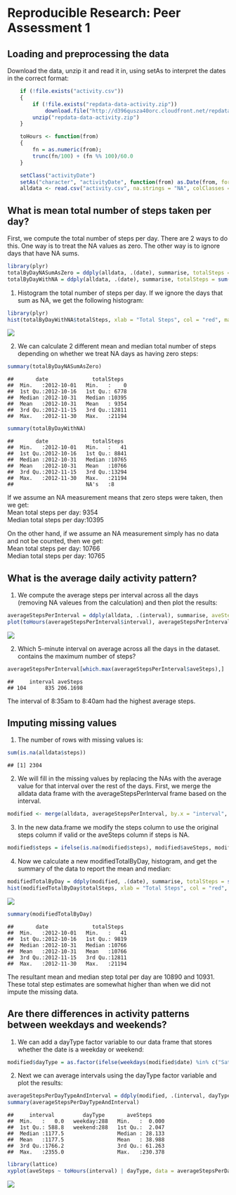 # Reproducible Research: Peer Assessment 1


## Loading and preprocessing the data
Download the data, unzip it and read it in, using setAs to interpret the dates in the correct format:

```r
    if (!file.exists("activity.csv"))
    {
        if (!file.exists("repdata-data-activity.zip"))
            download.file("http://d396qusza40orc.cloudfront.net/repdata%2Fdata%2Factivity.zip", "repdata-data-activity.zip")
        unzip("repdata-data-activity.zip")
    }

    toHours <- function(from)
    {
        fn = as.numeric(from);
        trunc(fn/100) + (fn %% 100)/60.0
    }

    setClass("activityDate")
    setAs("character", "activityDate", function(from) as.Date(from, format="%Y-%m-%d"))
    alldata <- read.csv("activity.csv", na.strings = "NA", colClasses = c('numeric', 'activityDate', 'numeric'))
```


## What is mean total number of steps taken per day?
First, we compute the total number of steps per day. There are 2 ways to do this. One way is to treat the NA values as zero. The other way is to ignore days that have NA sums.

```r
library(plyr)
totalByDayNASumAsZero = ddply(alldata, .(date), summarise, totalSteps = sum(steps, na.rm = TRUE))
totalByDayWithNA = ddply(alldata, .(date), summarise, totalSteps = sum(steps, na.rm = FALSE))
```

1. Histogram the total number of steps per day. If we ignore the days that sum as NA, we get the following histogram:

```r
library(plyr)
hist(totalByDayWithNA$totalSteps, xlab = "Total Steps", col = "red", main = "Total Steps Per Day")
```

![](PA1_template_files/figure-html/unnamed-chunk-3-1.png) 

2. We can calculate 2 different mean and median total number of steps depending on whether we treat NA days as having zero steps:

```r
summary(totalByDayNASumAsZero)
```

```
##       date              totalSteps   
##  Min.   :2012-10-01   Min.   :    0  
##  1st Qu.:2012-10-16   1st Qu.: 6778  
##  Median :2012-10-31   Median :10395  
##  Mean   :2012-10-31   Mean   : 9354  
##  3rd Qu.:2012-11-15   3rd Qu.:12811  
##  Max.   :2012-11-30   Max.   :21194
```

```r
summary(totalByDayWithNA)
```

```
##       date              totalSteps   
##  Min.   :2012-10-01   Min.   :   41  
##  1st Qu.:2012-10-16   1st Qu.: 8841  
##  Median :2012-10-31   Median :10765  
##  Mean   :2012-10-31   Mean   :10766  
##  3rd Qu.:2012-11-15   3rd Qu.:13294  
##  Max.   :2012-11-30   Max.   :21194  
##                       NA's   :8
```


If we assume an NA measurement means that zero steps were taken, then we get:  
Mean total steps per day: 9354  
Median total steps per day:10395  

On the other hand, if we assume an NA measurement simply has no data and not be counted, then we get:  
Mean total steps per day: 10766  
Median total steps per day: 10765  

## What is the average daily activity pattern?
1. We compute the average steps per interval across all the days (removing NA valeues from the calculation) and then plot the results:

```r
averageStepsPerInterval = ddply(alldata, .(interval), summarise, aveSteps = mean(steps, na.rm = TRUE))
plot(toHours(averageStepsPerInterval$interval), averageStepsPerInterval$aveSteps, type = "l", xlab = "Time of day (hours)", ylab = "Average Step Count", main = "Average Daily Steps By 5-minute Interval")
```

![](PA1_template_files/figure-html/unnamed-chunk-5-1.png) 

2. Which 5-minute interval on average across all the days in the dataset. contains the maximum number of steps?

```r
averageStepsPerInterval[which.max(averageStepsPerInterval$aveSteps),]
```

```
##     interval aveSteps
## 104      835 206.1698
```
The interval of 8:35am to 8:40am had the highest average steps.

## Imputing missing values
1. The number of rows with missing values is:

```r
sum(is.na(alldata$steps))
```

```
## [1] 2304
```
2. We will fill in the missing values by replacing the NAs with the average value for that interval over the rest of the days. First, we merge the alldata data frame with the averageStepsPerInterval frame based on the interval.

```r
modified <- merge(alldata, averageStepsPerInterval, by.x = "interval", by.y = "interval")
```

3. In the new data.frame we modify the steps column to use the original steps column if valid or the aveSteps column if steps is NA.

```r
modified$steps = ifelse(is.na(modified$steps), modified$aveSteps, modified$steps)
```

4. Now we calculate a new modifiedTotalByDay, histogram, and get the summary of the data to report the mean and median:

```r
modifiedTotalByDay = ddply(modified, .(date), summarise, totalSteps = sum(steps, na.rm = FALSE))
hist(modifiedTotalByDay$totalSteps, xlab = "Total Steps", col = "red", main = "Total Steps Per Day")
```

![](PA1_template_files/figure-html/unnamed-chunk-10-1.png) 

```r
summary(modifiedTotalByDay)
```

```
##       date              totalSteps   
##  Min.   :2012-10-01   Min.   :   41  
##  1st Qu.:2012-10-16   1st Qu.: 9819  
##  Median :2012-10-31   Median :10766  
##  Mean   :2012-10-31   Mean   :10766  
##  3rd Qu.:2012-11-15   3rd Qu.:12811  
##  Max.   :2012-11-30   Max.   :21194
```
The resultant mean and median step total per day are 10890 and 10931. These total step estimates are somewhat higher than when we did not impute the missing data.

## Are there differences in activity patterns between weekdays and weekends?
1. We can add a dayType factor variable to our data frame that stores whether the date is a weekday or weekend:

```r
modified$dayType = as.factor(ifelse(weekdays(modified$date) %in% c("Saturday", "Sunday"), "weekend", "weekday"))
```

2. Next we can average intervals using the dayType factor variable and plot the results:

```r
averageStepsPerDayTypeAndInterval = ddply(modified, .(interval, dayType), summarise, aveSteps = mean(steps, na.rm = FALSE))
summary(averageStepsPerDayTypeAndInterval)
```

```
##     interval         dayType       aveSteps      
##  Min.   :   0.0   weekday:288   Min.   :  0.000  
##  1st Qu.: 588.8   weekend:288   1st Qu.:  2.047  
##  Median :1177.5                 Median : 28.133  
##  Mean   :1177.5                 Mean   : 38.988  
##  3rd Qu.:1766.2                 3rd Qu.: 61.263  
##  Max.   :2355.0                 Max.   :230.378
```

```r
library(lattice)
xyplot(aveSteps ~ toHours(interval) | dayType, data = averageStepsPerDayTypeAndInterval, layout = c(1,2), xlab = "Time of day (hours)", ylab = "Average Steps in Interval", main= "Average # Of Steps per 5-minute interval", type="l")
```

![](PA1_template_files/figure-html/unnamed-chunk-12-1.png) 
